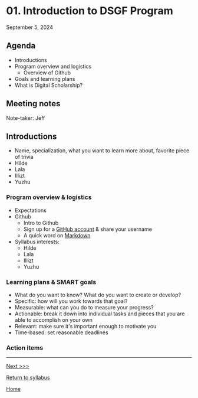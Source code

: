 # 01. Introduction to DSGF Program

September 5, 2024

## Agenda
- Introductions
- Program overview and logistics
  - Overview of Github
- Goals and learning plans
- What is Digital Scholarship?

## Meeting notes

Note-taker: Jeff 

## Introductions 
- Name, specialization, what you want to learn more about, favorite piece of trivia
- Hilde
- Lala
- Illizt
- Yuzhu

### Program overview & logistics
- Expectations
- Github
  - Intro to Github
  - Sign up for a [GitHub account](https://github.com/) & share your username
  - A quick word on [Markdown](https://www.markdownguide.org/basic-syntax/)
- Syllabus interests:
  - Hilde
  - Lala
  - Illizt
  - Yuzhu

### Learning plans & SMART goals
- What do you want to know? What do you want to create or develop?
- Specific: how will you work towards that goal?
- Measurable: what can you do to measure your progress?
- Actionable: break it down into individual tasks and pieces that you are able to accomplish on your own
- Relevant: make sure it's important enough to motivate you
- Time-based: set reasonable deadlines

### Action items

---
[Next >>>](02-computational-thinking-command-line.md)

[Return to syllabus](../syllabus.md)

[Home](../README.md)
